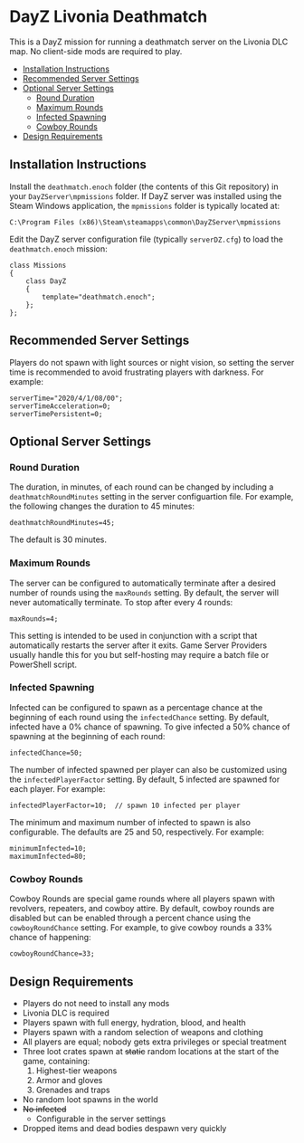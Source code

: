 # DayZ Livonia Deathmatch

This is a DayZ mission for running a deathmatch server on the Livonia DLC map.
No client-side mods are required to play.

* [Installation Instructions](#installation-instructions)
* [Recommended Server Settings](#recommended-server-settings)
* [Optional Server Settings](#optional-server-settings)
  * [Round Duration](#round-duration)
  * [Maximum Rounds](#maximum-rounds)
  * [Infected Spawning](#infected-spawning)
  * [Cowboy Rounds](#cowboy-rounds)
* [Design Requirements](#design-requirements)

## Installation Instructions

Install the `deathmatch.enoch` folder (the contents of this Git repository) in
your `DayZServer\mpmissions` folder. If DayZ server was installed using the
Steam Windows application, the `mpmissions` folder is typically located at:

```
C:\Program Files (x86)\Steam\steamapps\common\DayZServer\mpmissions
```

Edit the DayZ server configuration file (typically `serverDZ.cfg`) to load the
`deathmatch.enoch` mission:

```
class Missions
{
    class DayZ
    {
        template="deathmatch.enoch";
    };
};
```

## Recommended Server Settings

Players do not spawn with light sources or night vision, so setting the server
time is recommended to avoid frustrating players with darkness. For example:

```
serverTime="2020/4/1/08/00";
serverTimeAcceleration=0;
serverTimePersistent=0;
```

## Optional Server Settings

### Round Duration

The duration, in minutes, of each round can be changed by including a
`deathmatchRoundMinutes` setting in the server configuartion file. For example,
the following changes the duration to 45 minutes:

```
deathmatchRoundMinutes=45;
```

The default is 30 minutes.

### Maximum Rounds

The server can be configured to automatically terminate after a desired number
of rounds using the `maxRounds` setting. By default, the server will never
automatically terminate. To stop after every 4 rounds:

```
maxRounds=4;
```

This setting is intended to be used in conjunction with a script that
automatically restarts the server after it exits. Game Server Providers usually
handle this for you but self-hosting may require a batch file or PowerShell
script.

### Infected Spawning

Infected can be configured to spawn as a percentage chance at the beginning of
each round using the `infectedChance` setting. By default, infected have a 0%
chance of spawning. To give infected a 50% chance of spawning at the beginning
of each round:

```
infectedChance=50;
```

The number of infected spawned per player can also be customized using the
`infectedPlayerFactor` setting. By default, 5 infected are spawned for each
player. For example:

```
infectedPlayerFactor=10;  // spawn 10 infected per player
```

The minimum and maximum number of infected to spawn is also configurable. The
defaults are 25 and 50, respectively. For example:

```
minimumInfected=10;
maximumInfected=80;
```

### Cowboy Rounds

Cowboy Rounds are special game rounds where all players spawn with revolvers,
repeaters, and cowboy attire. By default, cowboy rounds are disabled but can be
enabled through a percent chance using the `cowboyRoundChance` setting. For
example, to give cowboy rounds a 33% chance of happening:

```
cowboyRoundChance=33;
```

## Design Requirements

* Players do not need to install any mods
* Livonia DLC is required
* Players spawn with full energy, hydration, blood, and health
* Players spawn with a random selection of weapons and clothing
* All players are equal; nobody gets extra privileges or special treatment
* Three loot crates spawn at ~~static~~ random locations at the start of the game, containing:
  1. Highest-tier weapons
  2. Armor and gloves
  3. Grenades and traps
* No random loot spawns in the world
* ~~No infected~~
  * Configurable in the server settings
* Dropped items and dead bodies despawn very quickly
